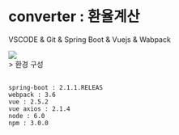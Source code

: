 # converter : 환율계산
VSCODE &amp; Git &amp; Spring Boot &amp; Vuejs &amp; Wabpack
<div>
<img width="" height="" src="https://user-images.githubusercontent.com/24488977/50805473-e5bbdf00-1335-11e9-9249-0e16c5c83bc5.PNG"></img>
</div>
> 환경 구성
<pre>
  <code>
spring-boot : 2.1.1.RELEAS
webpack : 3.6
vue : 2.5.2
vue axios : 2.1.4
node : 6.0
npm : 3.0.0
  </code>
</pre>

